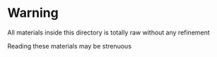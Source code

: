 # Warning

All materials inside this directory is totally raw without any refinement

Reading these materials may be strenuous